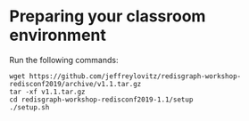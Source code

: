 # Preparing your classroom environment
Run the following commands:
```
wget https://github.com/jeffreylovitz/redisgraph-workshop-redisconf2019/archive/v1.1.tar.gz
tar -xf v1.1.tar.gz
cd redisgraph-workshop-redisconf2019-1.1/setup
./setup.sh
```